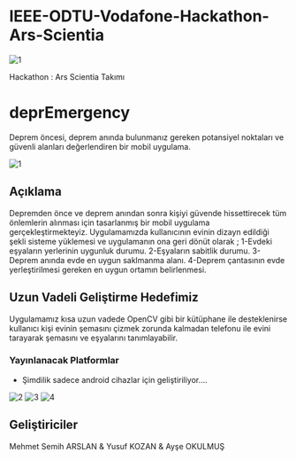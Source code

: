 # IEEE-ODTU-Vodafone-Hackathon-Ars-Scientia
![1](https://user-images.githubusercontent.com/49487581/232286575-e726e1e3-f220-4c82-9248-b2a354cdabf9.png)


Hackathon : Ars Scientia Takımı
# deprEmergency

Deprem öncesi, deprem anında bulunmanız gereken potansiyel noktaları ve güvenli alanları değerlendiren bir mobil uygulama.

![1](https://user-images.githubusercontent.com/49487581/232286446-687ea84b-048e-4095-b41b-ee6ebb88a106.jpeg)

## Açıklama

Depremden önce ve deprem anından sonra kişiyi güvende hissettirecek tüm önlemlerin alınması için tasarlanmış bir mobil uygulama gerçekleştirmekteyiz. Uygulamamızda kullanıcının evinin dizayn edildiği şekli sisteme yüklemesi ve uygulamanın ona geri dönüt olarak ;
1-Evdeki eşyaların yerlerinin uygunluk durumu.
2-Eşyaların sabitlik durumu.
3-Deprem anında evde en uygun saklmanma alanı.
4-Deprem çantasının evde yerleştirilmesi gereken en uygun ortamın belirlenmesi.


## Uzun Vadeli Geliştirme Hedefimiz

Uygulamamız kısa uzun vadede OpenCV gibi bir kütüphane ile desteklenirse kullanıcı kişi evinin şemasını çizmek zorunda kalmadan telefonu ile evini tarayarak şemasını ve eşyalarını tanımlayabilir.

### Yayınlanacak Platformlar

* Şimdilik sadece android cihazlar için geliştiriliyor....


![2](https://user-images.githubusercontent.com/49487581/232286463-b1ba88ae-17a5-4d4f-a5ff-f0f1cdb55fdd.jpeg)
![3](https://user-images.githubusercontent.com/49487581/232286470-d938231e-f6e2-4ac2-a4ff-b86a37a4ca0e.jpeg)
![4](https://user-images.githubusercontent.com/49487581/232286473-d89fdab2-8772-4042-a056-7e9c7053484b.jpeg)




## Geliştiriciler
Mehmet Semih ARSLAN & Yusuf KOZAN & Ayşe OKULMUŞ
